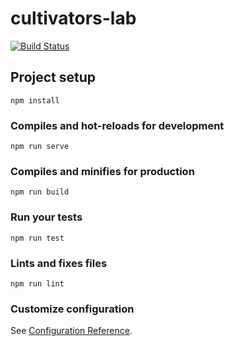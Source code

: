 # cultivators-lab
[![Build Status](https://travis-ci.org/TatoProgramming/cultivators-lab-client.svg?branch=master)](https://travis-ci.org/TatoProgramming/cultivators-lab-client)

## Project setup
```
npm install
```

### Compiles and hot-reloads for development
```
npm run serve
```

### Compiles and minifies for production
```
npm run build
```

### Run your tests
```
npm run test
```

### Lints and fixes files
```
npm run lint
```

### Customize configuration
See [Configuration Reference](https://cli.vuejs.org/config/).
